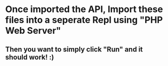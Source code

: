 # Once imported the API, Import these files into a seperate Repl using "PHP Web Server"

## Then you want to simply click "Run" and it should work! :)
